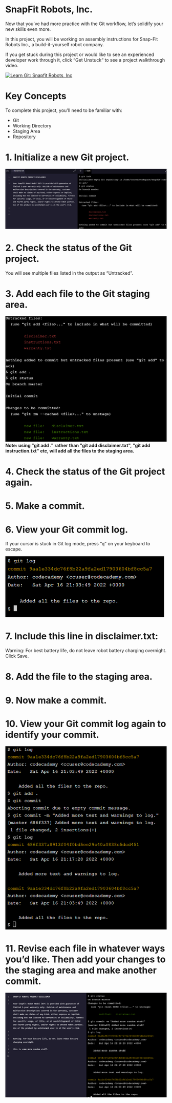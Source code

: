 # SnapFit Robots, Inc.
Now that you’ve had more practice with the Git workflow, let’s solidify your new skills even more.

In this project, you will be working on assembly instructions for Snap-Fit Robots Inc., a build-it-yourself robot company.

If you get stuck during this project or would like to see an experienced developer work through it, click “Get Unstuck“ to see a project walkthrough video.

[![Learn Git: Snapfit Robots, Inc](https://img.youtube.com/vi/wHfojBgnmlg/0.jpg)](https://www.youtube.com/watch?v=wHfojBgnmlg)

# Key Concepts
To complete this project, you'll need to be familiar with:
* Git
* Working Directory
* Staging Area
* Repository

# 1. Initialize a new Git project.
<img src="git_init_and_status_and_add.png">

# 2. Check the status of the Git project.

You will see multiple files listed in the output as “Untracked”.

# 3. Add each file to the Git staging area.
<img src="git_add_all_files.png">
<strong> Note: using "git add ." rather than "git add disclaimer.txt", "git add instruction.txt" etc, will add all the files to the staging area.
</strong>

# 4. Check the status of the Git project again.

# 5. Make a commit.

# 6. View your Git commit log.

If your cursor is stuck in Git log mode, press “q” on your keyboard to escape.

<img src="git_log.png">

# 7. Include this line in disclaimer.txt:

Warning: For best battery life, do not leave robot battery charging overnight.
Click Save.

# 8. Add the file to the staging area.

# 9. Now make a commit.

# 10. View your Git commit log again to identify your commit.
<img src="git_new_add_and_commit.png">

# 11. Revise each file in whatever ways you’d like. Then add your changes to the staging area and make another commit.
<img src="git_more_random_stuff_added.png">